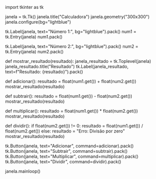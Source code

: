 import tkinter as tk

janela = tk.Tk()
janela.title("Calculadora")
janela.geometry("300x300")
janela.configure(bg="lightblue")

tk.Label(janela, text="Número 1:", bg="lightblue").pack()
num1 = tk.Entry(janela)
num1.pack()

tk.Label(janela, text="Número 2:", bg="lightblue").pack()
num2 = tk.Entry(janela)
num2.pack()

def mostrar_resultado(resultado):
    janela_resultado = tk.Toplevel(janela)
    janela_resultado.title("Resultado")
    tk.Label(janela_resultado, text=f"Resultado: {resultado}").pack()

def adicionar():
    resultado = float(num1.get()) + float(num2.get())
    mostrar_resultado(resultado)

def subtrair():
    resultado = float(num1.get()) - float(num2.get())
    mostrar_resultado(resultado)

def multiplicar():
    resultado = float(num1.get()) * float(num2.get())
    mostrar_resultado(resultado)

def dividir():
    if float(num2.get()) != 0:
        resultado = float(num1.get()) / float(num2.get())
    else:
        resultado = "Erro: Divisão por zero"
    mostrar_resultado(resultado)

tk.Button(janela, text="Adicionar", command=adicionar).pack()
tk.Button(janela, text="Subtrair", command=subtrair).pack()
tk.Button(janela, text="Multiplicar", command=multiplicar).pack()
tk.Button(janela, text="Dividir", command=dividir).pack()

janela.mainloop()
